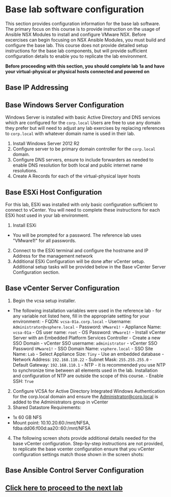 # Base lab software configuration
This section provides configuration information for the base lab software. The primary focus on this course is to provide instruction on the usage of Ansible NSX Modules to install and configure VMware NSX. Before excercises can begin focusing on NSX Ansible Modules, you must build and configure the base lab. This course does not provide detailed setup instructions for the base lab components, but will provide sufficient configuration details to enable you to replicate the lab environment.

__Before proceeding with this section, you should complete lab 1a and have your virtual-physical or physical hosts connected and powered on__

## Base IP Addressing

## Base Windows Server Configuration
Windows Server is installed with basic Active Directory and DNS services which are configured for the `corp.local` Users are free to use any domain they prefer but will need to adjust any lab exercises by replacing references to `corp.local` with whatever domain name is used in their lab.

1.  Install Windows Server 2012 R2
2.  Configure server to be primary domain controller for the `corp.local` domain.
3.  Configure DNS servers, ensure to include forwarders as needed to enable DNS resolution for both local and public internet name resolutions.
4. Create A Records for each of the virtual-physical layer hosts

## Base ESXi Host Configuration
For this lab, ESXi was installed with only basic configuration sufficient to connect to vCenter. You will need to complete these instructions for each ESXi host used in your lab environment.

1.  Install ESXi
  - You will be prompted for a password. The reference lab uses "VMware1!" for all passwords.
2. Connect to the ESXi terminal and configure the hostname and IP Address for the management network
3. Additional ESXi Configuration will be done after vCenter setup. Additional setup tasks will be provided below in the Base vCenter Server Configuration section.

## Base vCenter Server Configuration

1.  Begin the vcsa setup installer.
  -  The following installation variables were used in the reference lab - for any variable not listed here, fill in the appropriate setting for your environment:
    -  FQDN: `vcsa-01a.corp.local`
    -  Username: `Administrator@vsphere.local`
    -  Password: `VMware1!`
    -  Appliance Name: `vcsa-01a`
    -  OS user name: `root`
    -  OS Password: `VMware1!`
    -  Install vCenter Server with an Embedded Platform Services Controller
    -  Create a new SSO Domain
    -  vCenter SSO username: `administrator`
    -  vCenter SSO Password `VMware1!`
    -  SSO Domain Name: `vsphere.local`
    -  SSO Site Name: `Lab`
    -  Select Appliance Size: `Tiny`
    -  Use an embedded database
    -  Network Address: `192.168.110.22`
    -  Subnet Mask: `255.255.255.0`
    -  Default Gateway: `192.168.110.1`
    -  NTP - it is recommended you use NTP to synchronize time between all elements used in the lab. Installation and configuration of NTP are outside the scope of this course.
    -  Enable SSH: `True`
2. Configure VCSA for Active Directory Integrated Windows Authentication for the corp.local domain and ensure the Administrator@corp.local is added to the Administrators group in vCenter
3. Shared Datastore Requirements:
  -  1x 60 GB NFS
  - Mount point: 10.10.20.60:/mnt/NFSA, fdba:dd06:f00d:aa20::60:/mnt/NFSA
4. The following screen shots provide additional details needed for the base vCenter configuration. Step-by-step instructions are not provided, to replicate the base vcenter configuration ensure that you vCenter configuration settings match those shown in the screen shots:



## Base Ansible Control Server Configuration





## [Click here to proceed to the next lab]()
